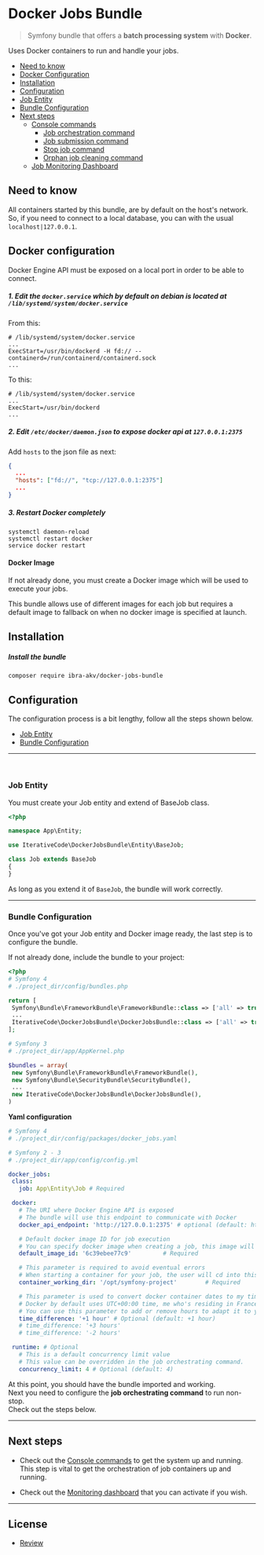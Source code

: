 Docker Jobs Bundle
===================
> Symfony bundle that offers a **batch processing system** with **Docker**.

Uses Docker containers to run and handle your jobs.

* [Need to know](#need-to-know)
* [Docker Configuration](#docker-configuration)
* [Installation](#installation)
* [Configuration](#configuration)
 * [Job Entity](#job-entity)
 * [Bundle Configuration](#bundle-configuration)
* [Next steps](#next-steps)
  * [Console commands](docs/console.md)
    * [Job orchestration command](docs/console.md#job-orchestration-command)
    * [Job submission command](docs/console.md#job-submission-command)
    * [Stop job command](docs/console.md#stop-job-command)
    * [Orphan job cleaning command](docs/console.md#clean-orphan-jobs-command)
  * [Job Monitoring Dashboard](docs/dashboard.md)


Need to know
-------------------
All containers started by this bundle, are by default on the host's network.  
So, if you need to connect to a local database, you can with the usual `localhost|127.0.0.1`.

Docker configuration
--------------------
Docker Engine API must be exposed on a local port in order to be able to connect.

##### 1. Edit the `docker.service` which by default on debian is located at `/lib/systemd/system/docker.service`

From this:
```shell
# /lib/systemd/system/docker.service
...
ExecStart=/usr/bin/dockerd -H fd:// --containerd=/run/containerd/containerd.sock
...
```

To this:
```shell
# /lib/systemd/system/docker.service
...
ExecStart=/usr/bin/dockerd
...
```

##### 2. Edit `/etc/docker/daemon.json` to expose docker api at `127.0.0.1:2375`
Add `hosts` to the json file as next:
```json
{
  ...
  "hosts": ["fd://", "tcp://127.0.0.1:2375"]
  ...
}
```

##### 3. Restart Docker completely
```shell
systemctl daemon-reload
systemctl restart docker
service docker restart
```

#### Docker Image

If not already done, you must create a Docker image which will be used to execute your jobs.

This bundle allows use of different images for each job but requires a default image to fallback on when no docker image is specified at launch.

Installation
------------
##### Install the bundle

    composer require ibra-akv/docker-jobs-bundle


Configuration
-------------
The configuration process is a bit lengthy, follow all the steps shown below.

* [Job Entity](#job-entity)
* [Bundle Configuration](#bundle-configuration)


--------------------------------------------------------------------------------

<br>

### Job Entity
You must create your Job entity and extend of BaseJob class.
```php
<?php

namespace App\Entity;

use IterativeCode\DockerJobsBundle\Entity\BaseJob;

class Job extends BaseJob
{
}

```
As long as you extend it of `BaseJob`, the bundle will work correctly.

--------------------------------------------------------------------------------

### Bundle Configuration
Once you've got your Job entity and Docker image ready, the last step is to configure the bundle.

If not already done, include the bundle to your project:
```php
<?php
# Symfony 4
# ./project_dir/config/bundles.php

return [
 Symfony\Bundle\FrameworkBundle\FrameworkBundle::class => ['all' => true],
 ...
 IterativeCode\DockerJobsBundle\DockerJobsBundle::class => ['all' => true],
];

# Symfony 3
# ./project_dir/app/AppKernel.php

$bundles = array(
 new Symfony\Bundle\FrameworkBundle\FrameworkBundle(),
 new Symfony\Bundle\SecurityBundle\SecurityBundle(),
 ...
 new IterativeCode\DockerJobsBundle\DockerJobsBundle(),
)

```
**Yaml configuration**
```yaml
# Symfony 4
# ./project_dir/config/packages/docker_jobs.yaml

# Symfony 2 - 3
# ./project_dir/app/config/config.yml

docker_jobs:
 class:
   job: App\Entity\Job # Required

 docker:
   # The URI where Docker Engine API is exposed
   # The bundle will use this endpoint to communicate with Docker
   docker_api_endpoint: 'http://127.0.0.1:2375' # optional (default: http://localhost:2375)

   # Default docker image ID for job execution
   # You can specify docker image when creating a job, this image will be used if no image is specified at creation.
   default_image_id: '6c39ebee77c9'         # Required

   # This parameter is required to avoid eventual errors
   # When starting a container for your job, the user will cd into this directory.
   container_working_dir: '/opt/symfony-project'        # Required

   # This parameter is used to convert docker container dates to my timezone.
   # Docker by default uses UTC+00:00 time, me who's residing in France, i need to add 1 hour to it for it to be correct (UTC+01:00).
   # You can use this parameter to add or remove hours to adapt it to your timezone.
   time_difference: '+1 hour' # Optional (default: +1 hour)
   # time_difference: '+3 hours'
   # time_difference: '-2 hours'

 runtime: # Optional
   # This is a default concurrency limit value
   # This value can be overridden in the job orchestrating command.
   concurrency_limit: 4 # Optional (default: 4)

```

At this point, you should have the bundle imported and working.  
Next you need to configure the **job orchestrating command** to run non-stop.  
Check out the steps below.

--------------------------------------------------------------------------------

Next steps
----------
- Check out the [Console commands](docs/console.md) to get the system up and running.  
  This step is vital to get the orchestration of job containers up and running.


- Check out the [Monitoring dashboard](docs/dashboard.md) that you can activate if you wish.

--------------------------------------------------------------------------------

License
-------

 - [Review](LICENSE)
